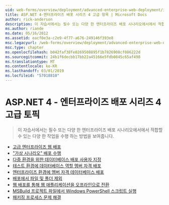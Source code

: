 ```yaml
---
uid: web-forms/overview/deployment/advanced-enterprise-web-deployment/index
title: ASP.NET 4-엔터프라이즈 배포 시리즈 4 고급 항목 | Microsoft Docs
author: rick-anderson
description: 이 자습서에서는 필수 또는 다양 한 엔터프라이즈 배포 시나리오에서에서 적합할 수 있는 다양 한 작업을 수행 하는 방법을 보여줍니다.
ms.author: riande
ms.date: 05/16/2012
ms.assetid: eacf0e3a-c2e9-4f77-a676-249146f393e8
msc.legacyurl: /web-forms/overview/deployment/advanced-enterprise-web-deployment
msc.type: chapter
ms.openlocfilehash: b042faf38fe0269508895f1b7826908cf086222d
ms.sourcegitcommit: 24b1f6decbb17bb22a45166e5fdb0845c65af498
ms.translationtype: MT
ms.contentlocale: ko-KR
ms.lasthandoff: 03/01/2019
ms.locfileid: "57018810"
---
```

<a name="aspnet-4---enterprise-deployment-series-4-advanced-topics"></a>ASP.NET 4 - 엔터프라이즈 배포 시리즈 4 고급 토픽
====================
> 이 자습서에서는 필수 또는 다양 한 엔터프라이즈 배포 시나리오에서에서 적합할 수 있는 다양 한 작업을 수행 하는 방법을 보여줍니다.


- [고급 엔터프라이즈 웹 배포](advanced-enterprise-web-deployment.md)
- ["가상 시나리오" 배포 수행](performing-a-what-if-deployment.md)
- [다중 환경을 위한 데이터베이스 배포 사용자 지정](customizing-database-deployments-for-multiple-environments.md)
- [테스트 환경에 데이터베이스 역할 멤버 자격 배포](deploying-database-role-memberships-to-test-environments.md)
- [엔터프라이즈 환경에 멤버 자격 데이터베이스 배포](deploying-membership-databases-to-enterprise-environments.md)
- [배포에서 파일 및 폴더 제외](excluding-files-and-folders-from-deployment.md)
- [웹 배포를 통해 웹 애플리케이션을 오프라인으로 전환](taking-web-applications-offline-with-web-deploy.md)
- [MSBuild 프로젝트 파일에서 Windows PowerShell 스크립트 실행](running-windows-powershell-scripts-from-msbuild-project-files.md)
- [패키징 프로세스 문제 해결](troubleshooting-the-packaging-process.md)
